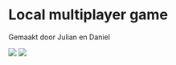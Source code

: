 # Local multiplayer game
Gemaakt door Julian en Daniel

![](https://github.com/jul15xn/fstore/blob/8eb11b8d4907701dca7cfa4044db56e6da29a200/silly-cat.gif)
![](https://media.tenor.com/O8Y9z4ALEpEAAAAM/cat-head-nodding-meme-headbutt-hit-funny-cat-silly-car.gif)